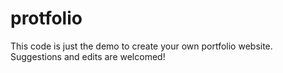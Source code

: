 # protfolio
This code is just the demo to create your own portfolio website. Suggestions and edits are welcomed!
